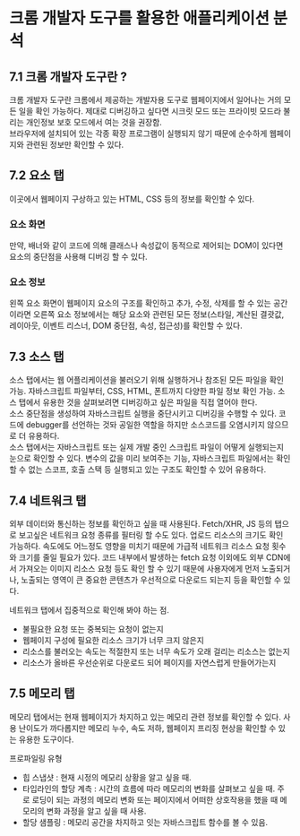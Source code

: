 # 크롬 개발자 도구를 활용한 애플리케이션 분석

## 7.1 크롬 개발자 도구란 ?

크롬 개발자 도구란 크롬에서 제공하는 개발자용 도구로 웹페이지에서 일어나는 거의 모든 일을 확인 가능하다. 제대로 디버깅하고 싶다면 시크릿 모드 또는 프라이빗 모드라 불리는 개인정보 보호 모드에서 여는 것을 권장함.  
브라우저에 설치되어 있는 각종 확장 프로그램이 실행되지 않기 때문에 순수하게 웹페이지와 관련된 정보만 확인할 수 있다.

## 7.2 요소 탭

이곳에서 웹페이지 구상하고 있는 HTML, CSS 등의 정보를 확인할 수 있다.

### 요소 화면

만약, 배너와 같이 코드에 의해 클래스나 속성값이 동적으로 제어되는 DOM이 있다면 요소의 중단점을 사용해 디버깅 할 수 있다.

### 요소 정보

왼쪽 요소 화면이 웹페이지 요소의 구조를 확인하고 추가, 수정, 삭제를 할 수 있는 공간이라면 오른쪽 요소 정보에서는 해당 요소와 관련된 모든 정보(스타일, 계산된 결괏값, 레이아웃, 이벤트 리스너, DOM 중단점, 속성, 접근성)를 확인할 수 있다.

## 7.3 소스 탭

소스 탭에서는 웹 어플리케이션을 불러오기 위해 실행하거나 참조된 모든 파일을 확인 가능. 자바스크립트 파일부터, CSS, HTML, 폰트까지 다양한 파일 정보 확인 가능. 소스 탭에서 유용한 것을 살펴보려면 디버깅하고 싶은 파일을 직접 열어야 한다.  
소스 중단점을 생성하여 자바스크립트 실행을 중단시키고 디버깅을 수행할 수 있다. 코드에 debugger를 선언하는 것돠 공일한 역할을 하지만 소스코드를 오염시키지 않으므로 더 유용하다.  
소스 탭에서는 자바스크립트 또는 실제 개발 중인 스크립트 파일이 어떻게 실행되는지 눈으로 확인할 수 있다. 변수의 값을 미리 보여주는 기능, 자바스크립트 파일에서는 확인할 수 없는 스코프, 호출 스택 등 실행되고 있는 구조도 확인할 수 있어 유용하다.

## 7.4 네트워크 탭

외부 데이터와 통신하는 정보를 확인하고 싶을 때 사용된다. Fetch/XHR, JS 등의 탭으로 보고싶은 네트워크 요청 종류를 필터링 할 수도 있다. 업로드 리소스의 크기도 확인 가능하다. 속도에도 어느정도 영향을 미치기 때문에 가급적 네트워크 리소스 요청 횟수와 크기를 줄일 필요가 있다. 코드 내부에서 발생하는 fetch 요청 이외에도 외부 CDN에서 가져오는 이미지 리소스 요청 등도 확인 할 수 있기 때문에 사용자에게 먼저 노출되거나, 노출되는 영역이 큰 중요한 콘텐츠가 우선적으로 다운로드 되는지 등을 확인할 수 있다.

네트워크 탭에서 집중적으로 확인해 봐야 하는 점.

- 불필요한 요청 또는 중복되는 요청이 없는지
- 웹페이지 구성에 필요한 리소스 크기가 너무 크지 않은지
- 리소스를 불러오는 속도는 적절한지 또는 너무 속도가 오래 걸리는 리소스는 없는지
- 리소스가 올바른 우선순위로 다운로드 되어 페이지를 자연스럽게 만들어가는지

## 7.5 메모리 탭

메모리 탭에서는 현재 웹페이지가 차지하고 있는 메모리 관련 정보를 확인할 수 있다. 사용 난이도가 까다롭지만 메모리 누수, 속도 저하, 웹페이지 프리징 현상을 확인할 수 있는 유용한 도구이다.

프로파일링 유형

- 힙 스냅샷 : 현재 시정의 메모리 상황을 알고 싶을 때.
- 타입라인의 할당 계측 : 시간의 흐름에 따라 메모리의 변화를 살펴보고 싶을 때. 주로 로딩이 되는 과정의 메모리 변화 또는 페이지에서 어떠한 상호작용을 했을 때 메모리의 변화 과정을 알고 싶을 때 사용.
- 할당 샘플링 : 메모리 공간을 차지하고 잇는 자바스크립트 함수를 볼 수 있음.
